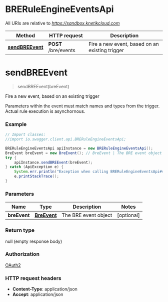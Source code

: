 # BRERuleEngineEventsApi

All URIs are relative to *https://sandbox.knetikcloud.com*

Method | HTTP request | Description
------------- | ------------- | -------------
[**sendBREEvent**](BRERuleEngineEventsApi.md#sendBREEvent) | **POST** /bre/events | Fire a new event, based on an existing trigger


<a name="sendBREEvent"></a>
# **sendBREEvent**
> sendBREEvent(breEvent)

Fire a new event, based on an existing trigger

Parameters within the event must match names and types from the trigger. Actual rule execution is asynchornous.

### Example
```java
// Import classes:
//import io.swagger.client.api.BRERuleEngineEventsApi;

BRERuleEngineEventsApi apiInstance = new BRERuleEngineEventsApi();
BreEvent breEvent = new BreEvent(); // BreEvent | The BRE event object
try {
    apiInstance.sendBREEvent(breEvent);
} catch (ApiException e) {
    System.err.println("Exception when calling BRERuleEngineEventsApi#sendBREEvent");
    e.printStackTrace();
}
```

### Parameters

Name | Type | Description  | Notes
------------- | ------------- | ------------- | -------------
 **breEvent** | [**BreEvent**](BreEvent.md)| The BRE event object | [optional]

### Return type

null (empty response body)

### Authorization

[OAuth2](../README.md#OAuth2)

### HTTP request headers

 - **Content-Type**: application/json
 - **Accept**: application/json


